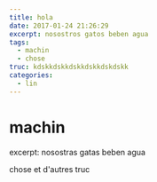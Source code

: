 ```yaml
---
title: hola
date: 2017-01-24 21:26:29
excerpt: nosostros gatos beben agua
tags:
  - machin
  - chose
truc: kdskkdskkdskkdskkdskdskk
categories:
  - lin
---
```

# machin
excerpt: nosostras gatas beben agua

chose et d'autres truc
